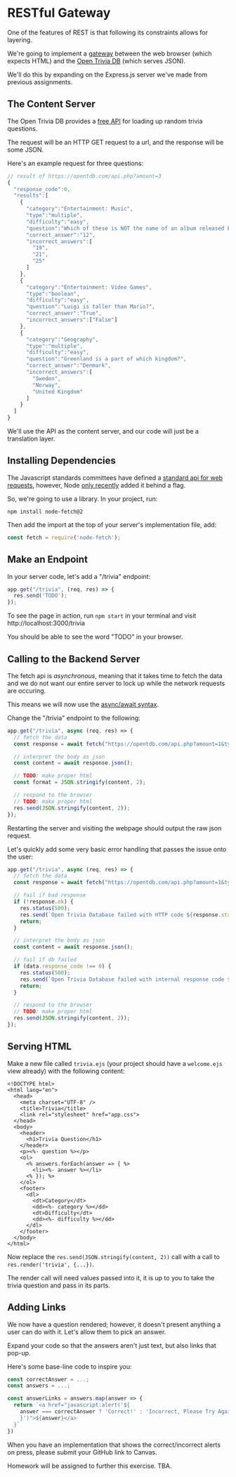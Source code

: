 
# RESTful Gateway

One of the features of REST is that following its constraints allows for layering.

We're going to implement a [gateway](https://www.ics.uci.edu/~fielding/pubs/dissertation/rest_arch_style.htm#sec_5_2_3) between the web browser (which expects HTML) and the [Open Trivia DB](https://opentdb.com) (which serves JSON).

We'll do this by expanding on the Express.js server we've made from previous assignments.

## The Content Server

The Open Trivia DB provides a [free API](https://opentdb.com/api_config.php) for loading up random trivia questions.

The request will be an HTTP GET request to a url, and the response will be some JSON.

Here's an example request for three questions:
```js
// result of https://opentdb.com/api.php?amount=3
{
  "response_code":0,
  "results":[
    {
      "category":"Entertainment: Music",
      "type":"multiple",
      "difficulty":"easy",
      "question":"Which of these is NOT the name of an album released by English singer-songwriter Adele?",
      "correct_answer":"12",
      "incorrect_answers":[
        "19",
        "21",
        "25"
      ]
    },
    {
      "category":"Entertainment: Video Games",
      "type":"boolean",
      "difficulty":"easy",
      "question":"Luigi is taller than Mario?",
      "correct_answer":"True",
      "incorrect_answers":["False"]
    },
    {
      "category":"Geography",
      "type":"multiple",
      "difficulty":"easy",
      "question":"Greenland is a part of which kingdom?",
      "correct_answer":"Denmark",
      "incorrect_answers":[
        "Sweden",
        "Norway",
        "United Kingdom"
      ]
    }
  ]
}
```

We'll use the API as the content server, and our code will just be a translation layer.

## Installing Dependencies

The Javascript standards committees have defined a [standard api for web requests](https://developer.mozilla.org/en-US/docs/Web/API/Fetch_API), however, Node [only recently](https://blog.logrocket.com/fetch-api-node-js/) added it behind a flag.

So, we're going to use a library. In your project, run:
```
npm install node-fetch@2
```

Then add the import at the top of your server's implementation file, add:
```js
const fetch = require('node-fetch');
```

## Make an Endpoint

In your server code, let's add a "/trivia" endpoint:

```js
app.get("/trivia", (req, res) => {
  res.send('TODO');
});
```

To see the page in action, run `npm start` in your terminal and visit http://localhost:3000/trivia

You should be able to see the word "TODO" in your browser.

## Calling to the Backend Server

The fetch api is _asynchronous_, meaning that it takes time to fetch the data and we do not want our entire server to lock up while the network requests are occuring.

This means we will now use the [async/await syntax](https://javascript.info/async-await).

Change the "/trivia" endpoint to the following:
```js
app.get("/trivia", async (req, res) => {
  // fetch the data
  const response = await fetch("https://opentdb.com/api.php?amount=1&type=multiple");

  // interpret the body as json
  const content = await response.json();

  // TODO: make proper html
  const format = JSON.stringify(content, 2);

  // respond to the browser
  // TODO: make proper html
  res.send(JSON.stringify(content, 2));
});
```

Restarting the server and visiting the webpage should output the raw json request.

Let's quickly add some very basic error handling that passes the issue onto the user:
```js
app.get("/trivia", async (req, res) => {
  // fetch the data
  const response = await fetch("https://opentdb.com/api.php?amount=1&type=multiple");

  // fail if bad response
  if (!response.ok) {
    res.status(500);
    res.send(`Open Trivia Database failed with HTTP code ${response.status}`);
    return;
  }

  // interpret the body as json
  const content = await response.json();

  // fail if db failed
  if (data.response_code !== 0) {
    res.status(500);
    res.send(`Open Trivia Database failed with internal response code ${data.response_code}`);
    return;
  }

  // respond to the browser
  // TODO: make proper html
  res.send(JSON.stringify(content, 2));
});
```

## Serving HTML

Make a new file called `trivia.ejs` (your project should have a `welcome.ejs` view already) with the following content:
```
<!DOCTYPE html>
<html lang="en">
  <head>
    <meta charset="UTF-8" />
    <title>Trivia</title>
    <link rel="stylesheet" href="app.css">
  </head>
  <body>
    <header>
      <h1>Trivia Question</h1>
    </header>
    <p><%- question %></p>
    <ol>
      <% answers.forEach(answer => { %>
        <li><%- answer %></li>
      <% }); %>
    </ol>
    <footer>
      <dl>
        <dt>Category</dt>
        <dd><%- category %></dd>
        <dt>Difficulty</dt>
        <dd><%- difficulty %></dd>
      </dl>
    </footer>
  </body>
</html>
```

Now replace the `res.send(JSON.stringify(content, 2))` call with a call to `res.render('trivia', {...})`.

The render call will need values passed into it, it is up to you to take the trivia question and pass in its parts.

## Adding Links

We now have a question rendered; however, it doesn't present anything a user can do with it. Let's allow them to pick an answer.

Expand your code so that the answers aren't just text, but also links that pop-up.

Here's some base-line code to inspire you:
```js
const correctAnswer = ...;
const answers = ...;

const answerLinks = answers.map(answer => {
  return `<a href="javascript:alert('${
    answer === correctAnswer ? 'Correct!' : 'Incorrect, Please Try Again!'
    }')">${answer}</a>
  }`
})
```

When you have an implementation that shows the correct/incorrect alerts on press, please submit your GitHub link to Canvas.

Homework will be assigned to further this exercise. TBA.
